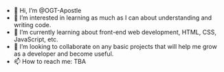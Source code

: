 - 👋 Hi, I’m @OGT-Apostle
- 👀 I’m interested in learning as much as I can about understanding and writing code.
- 🌱 I’m currently learning about front-end web development, HTML, CSS, JavaScript, etc.
- 💞️ I’m looking to collaborate on any basic projects that will help me grow as a developer and become useful.
- 📫 How to reach me: TBA

<!---
OGT-Apostle/OGT-Apostle is a ✨ special ✨ repository because its `README.md` (this file) appears on your GitHub profile.
You can click the Preview link to take a look at your changes.
--->
